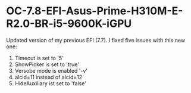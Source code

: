 # OC-7.8-EFI-Asus-Prime-H310M-E-R2.0-BR-i5-9600K-iGPU
Updated version of my previous EFI (7.7). I fixed five issues with this new one: 

1. Timeout is set to '5'
2. ShowPicker is set to 'true'
3. Versobe mode is enabled '-v'
4. alcid=11 instead of alcid=12
5. HideAuxiliary ist set to 'false'
